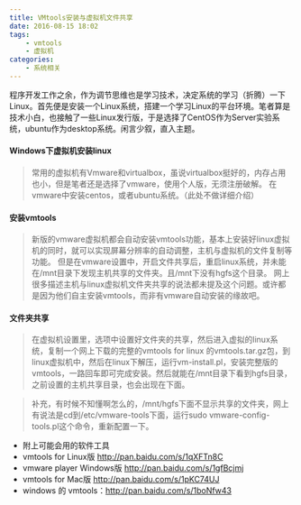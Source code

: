 ```yaml
---
title: VMtools安装与虚拟机文件共享
date: 2016-08-15 18:02
tags:
    - vmtools
    - 虚拟机
categories:
    - 系统相关
---
```


程序开发工作之余，作为调节思维也是学习技术，决定系统的学习（折腾）一下Linux。首先便是安装一个Linux系统，搭建一个学习Linux的平台环境。笔者算是技术小白，也接触了一些Linux发行版，于是选择了CentOS作为Server实验系统，ubuntu作为desktop系统。闲言少叙，直入主题。
#### Windows下虚拟机安装linux

>常用的虚拟机有Vmware和virtualbox，虽说virtualbox挺好的，内存占用也小，但是笔者还是选择了vmware，使用个人版，无须注册破解。
>在vmware中安装centos，或者ubuntu系统。（此处不做详细介绍）

#### 安装vmtools

>新版的vmware虚拟机都会自动安装vmtools功能，基本上安装好linux虚拟机的同时，就可以实现屏幕分辨率的自动调整，主机与虚拟机的文件复制等功能。
>但是在vmware设置中，开启文件共享后，重启linux系统，并未能在/mnt目录下发现主机共享的文件夹。且/mnt下没有hgfs这个目录。
>网上很多描述主机与linux虚拟机文件夹共享的说法都未提及这个问题。或许都是因为他们自主安装vmtools，而非有vmware自动安装的缘故吧。

#### 文件夹共享

>在虚拟机设置里，选项中设置好文件夹的共享，然后进入虚拟的linux系统，复制一个网上下载的完整的vmtools for linux 的vmtools.tar.gz包，到linux虚拟机中，然后在linux下解压，运行vm-install.pl，安装完整版的vmtools，一路回车即可完成安装。然后就能在/mnt目录下看到hgfs目录，之前设置的主机共享目录，也会出现在下面。

>补充，有时候不知懂啊怎么的，/mnt/hgfs下面不显示共享的文件夹，网上有说法是cd到/etc/vmware-tools下面，运行sudo vmware-config-tools.pl这个命令，重新配置一下。

* 附上可能会用的软件工具
* vmtools for Linux版 http://pan.baidu.com/s/1qXFTn8C
* vmware player Windows版 http://pan.baidu.com/s/1gfBcjmj
* vmtools for Mac版 http://pan.baidu.com/s/1pKC74UJ
* windows 的 vmtools：http://pan.baidu.com/s/1boNfw43

